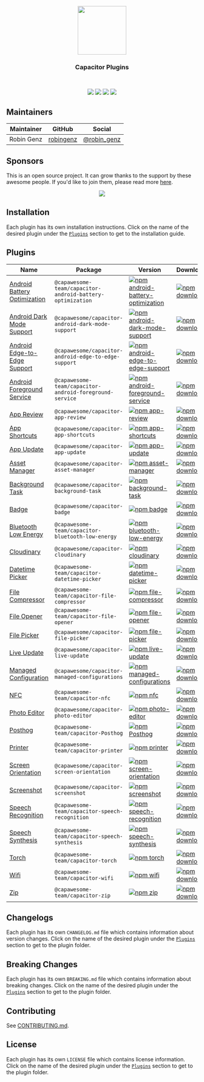 <br />
<div align="center">
  <img src="https://avatars.githubusercontent.com/u/105555861" width="128" height="128" />
</div>
<h3 align="center">Capacitor Plugins</h3>
<br />
<p align="center">
  <a href="https://github.com/capawesome-team/capacitor-plugins"><img src="https://img.shields.io/maintenance/yes/2025?style=flat-square" /></a>
  <a href="https://github.com/capawesome-team/capacitor-plugins/actions/workflows/ci.yml"><img src="https://img.shields.io/github/actions/workflow/status/capawesome-team/capacitor-plugins/ci.yml?branch=main&style=flat-square" /></a>
  <a href="https://github.com/capawesome-team"><img src="https://img.shields.io/badge/part%20of-capawesome-%234f46e5?style=flat-square" /></a>
  <a href="https://turborepo.org/"><img src="https://img.shields.io/badge/maintained%20with-turborepo-%237f6ab2?style=flat-square" /></a>
</p>

## Maintainers

| Maintainer | GitHub                                    | Social                                        |
| ---------- | ----------------------------------------- | --------------------------------------------- |
| Robin Genz | [robingenz](https://github.com/robingenz) | [@robin_genz](https://twitter.com/robin_genz) |

## Sponsors

This is an open source project.
It can grow thanks to the support by these awesome people.
If you'd like to join them, please read more [here](https://github.com/sponsors/capawesome-team).

<p align="center">
  <a href="https://cdn.jsdelivr.net/gh/capawesome-team/static/images/sponsors/sponsors.svg">
    <img src="https://cdn.jsdelivr.net/gh/capawesome-team/static/images/sponsors/sponsors.svg" />
  </a>
</p>

## Installation

Each plugin has its own installation instructions.
Click on the name of the desired plugin under the [`Plugins`](#plugins) section to get to the installation guide.

## Plugins

| Name                                                                    | Package                                                   | Version                                                                                                                                                                                                                              | Downloads                                                                                                                                                                                                          |
| ----------------------------------------------------------------------- | --------------------------------------------------------- | ------------------------------------------------------------------------------------------------------------------------------------------------------------------------------------------------------------------------------------ | ------------------------------------------------------------------------------------------------------------------------------------------------------------------------------------------------------------------ |
| [Android Battery Optimization](./packages/android-battery-optimization) | `@capawesome-team/capacitor-android-battery-optimization` | [![npm android-battery-optimization](https://img.shields.io/npm/v/@capawesome-team/capacitor-android-battery-optimization?style=flat-square)](https://www.npmjs.com/package/@capawesome-team/capacitor-android-battery-optimization) | [![npm downloads](https://img.shields.io/npm/dw/@capawesome-team/capacitor-android-battery-optimization?style=flat-square)](https://www.npmjs.com/package/@capawesome-team/capacitor-android-battery-optimization) |
| [Android Dark Mode Support](./packages/android-dark-mode-support)       | `@capawesome/capacitor-android-dark-mode-support`         | [![npm android-dark-mode-support](https://img.shields.io/npm/v/@capawesome/capacitor-android-dark-mode-support?style=flat-square)](https://www.npmjs.com/package/@capawesome/capacitor-android-dark-mode-support)                    | [![npm downloads](https://img.shields.io/npm/dw/@capawesome/capacitor-android-dark-mode-support?style=flat-square)](https://www.npmjs.com/package/@capawesome/capacitor-android-dark-mode-support)                 |
| [Android Edge-to-Edge Support](./packages/android-edge-to-edge-support) | `@capawesome/capacitor-android-edge-to-edge-support`      | [![npm android-edge-to-edge-support](https://img.shields.io/npm/v/@capawesome/capacitor-android-edge-to-edge-support?style=flat-square)](https://www.npmjs.com/package/@capawesome/capacitor-android-edge-to-edge-support)           | [![npm downloads](https://img.shields.io/npm/dw/@capawesome/capacitor-android-edge-to-edge-support?style=flat-square)](https://www.npmjs.com/package/@capawesome/capacitor-android-edge-to-edge-support)           |
| [Android Foreground Service](./packages/android-foreground-service)     | `@capawesome-team/capacitor-android-foreground-service`   | [![npm android-foreground-service](https://img.shields.io/npm/v/@capawesome-team/capacitor-android-foreground-service?style=flat-square)](https://www.npmjs.com/package/@capawesome-team/capacitor-android-foreground-service)       | [![npm downloads](https://img.shields.io/npm/dw/@capawesome-team/capacitor-android-foreground-service?style=flat-square)](https://www.npmjs.com/package/@capawesome-team/capacitor-android-foreground-service)     |
| [App Review](./packages/app-review)                                     | `@capawesome/capacitor-app-review`                        | [![npm app-review](https://img.shields.io/npm/v/@capawesome/capacitor-app-review?style=flat-square)](https://www.npmjs.com/package/@capawesome/capacitor-app-review)                                                                 | [![npm downloads](https://img.shields.io/npm/dw/@capawesome/capacitor-app-review?style=flat-square)](https://www.npmjs.com/package/@capawesome/capacitor-app-review)                                               |
| [App Shortcuts](./packages/app-shortcuts)                               | `@capawesome/capacitor-app-shortcuts`                     | [![npm app-shortcuts](https://img.shields.io/npm/v/@capawesome/capacitor-app-shortcuts?style=flat-square)](https://www.npmjs.com/package/@capawesome/capacitor-app-shortcuts)                                                        | [![npm downloads](https://img.shields.io/npm/dw/@capawesome/capacitor-app-shortcuts?style=flat-square)](https://www.npmjs.com/package/@capawesome/capacitor-app-shortcuts)                                         |
| [App Update](./packages/app-update)                                     | `@capawesome/capacitor-app-update`                        | [![npm app-update](https://img.shields.io/npm/v/@capawesome/capacitor-app-update?style=flat-square)](https://www.npmjs.com/package/@capawesome/capacitor-app-update)                                                                 | [![npm downloads](https://img.shields.io/npm/dw/@capawesome/capacitor-app-update?style=flat-square)](https://www.npmjs.com/package/@capawesome/capacitor-app-update)                                               |
| [Asset Manager](./packages/asset-manager)                               | `@capawesome/capacitor-asset-manager`                     | [![npm asset-manager](https://img.shields.io/npm/v/@capawesome/capacitor-asset-manager?style=flat-square)](https://www.npmjs.com/package/@capawesome/capacitor-asset-manager)                                                        | [![npm downloads](https://img.shields.io/npm/dw/@capawesome/capacitor-asset-manager?style=flat-square)](https://www.npmjs.com/package/@capawesome/capacitor-asset-manager)                                         |
| [Background Task](./packages/background-task)                           | `@capawesome/capacitor-background-task`                   | [![npm background-task](https://img.shields.io/npm/v/@capawesome/capacitor-background-task?style=flat-square)](https://www.npmjs.com/package/@capawesome/capacitor-background-task)                                                  | [![npm downloads](https://img.shields.io/npm/dw/@capawesome/capacitor-background-task?style=flat-square)](https://www.npmjs.com/package/@capawesome/capacitor-background-task)                                     |
| [Badge](./packages/badge)                                               | `@capawesome/capacitor-badge`                             | [![npm badge](https://img.shields.io/npm/v/@capawesome/capacitor-badge?style=flat-square)](https://www.npmjs.com/package/@capawesome/capacitor-badge)                                                                                | [![npm downloads](https://img.shields.io/npm/dw/@capawesome/capacitor-badge?style=flat-square)](https://www.npmjs.com/package/@capawesome/capacitor-badge)                                                         |
| [Bluetooth Low Energy](./packages/bluetooth-low-energy)                 | `@capawesome-team/capacitor-bluetooth-low-energy`         | [![npm bluetooth-low-energy](https://img.shields.io/badge/npm-sponsorware-4f46e5?style=flat-square)](./packages/bluetooth-low-energy)                                                                                                | [![npm downloads](https://img.shields.io/badge/downloads-sponsorware-4f46e5?style=flat-square)](./packages/bluetooth-low-energy)                                                                                   |
| [Cloudinary](./packages/cloudinary)                                     | `@capawesome/capacitor-cloudinary`                        | [![npm cloudinary](https://img.shields.io/npm/v/@capawesome/capacitor-cloudinary?style=flat-square)](https://www.npmjs.com/package/@capawesome/capacitor-cloudinary)                                                                 | [![npm downloads](https://img.shields.io/npm/dw/@capawesome/capacitor-cloudinary?style=flat-square)](https://www.npmjs.com/package/@capawesome/capacitor-cloudinary)                                               |
| [Datetime Picker](./packages/datetime-picker)                           | `@capawesome-team/capacitor-datetime-picker`              | [![npm datetime-picker](https://img.shields.io/npm/v/@capawesome-team/capacitor-datetime-picker?style=flat-square)](https://www.npmjs.com/package/@capawesome-team/capacitor-datetime-picker)                                        | [![npm downloads](https://img.shields.io/npm/dw/@capawesome-team/capacitor-datetime-picker?style=flat-square)](https://www.npmjs.com/package/@capawesome-team/capacitor-datetime-picker)                           |
| [File Compressor](./packages/file-compressor)                           | `@capawesome-team/capacitor-file-compressor`              | [![npm file-compressor](https://img.shields.io/badge/npm-sponsorware-4f46e5?style=flat-square)](https://www.npmjs.com/package/@capawesome-team/capacitor-file-compressor)                                                            | [![npm downloads](https://img.shields.io/badge/downloads-sponsorware-4f46e5?style=flat-square)](https://www.npmjs.com/package/@capawesome-team/capacitor-file-compressor)                                          |
| [File Opener](./packages/file-opener)                                   | `@capawesome-team/capacitor-file-opener`                  | [![npm file-opener](https://img.shields.io/npm/v/@capawesome-team/capacitor-file-opener?style=flat-square)](https://www.npmjs.com/package/@capawesome-team/capacitor-file-opener)                                                    | [![npm downloads](https://img.shields.io/npm/dw/@capawesome-team/capacitor-file-opener?style=flat-square)](https://www.npmjs.com/package/@capawesome-team/capacitor-file-opener)                                   |
| [File Picker](./packages/file-picker)                                   | `@capawesome/capacitor-file-picker`                       | [![npm file-picker](https://img.shields.io/npm/v/@capawesome/capacitor-file-picker?style=flat-square)](https://www.npmjs.com/package/@capawesome/capacitor-file-picker)                                                              | [![npm downloads](https://img.shields.io/npm/dw/@capawesome/capacitor-file-picker?style=flat-square)](https://www.npmjs.com/package/@capawesome/capacitor-file-picker)                                             |
| [Live Update](./packages/live-update)                                   | `@capawesome/capacitor-live-update`                       | [![npm live-update](https://img.shields.io/npm/v/@capawesome/capacitor-live-update?style=flat-square)](https://www.npmjs.com/package/@capawesome/capacitor-live-update)                                                              | [![npm downloads](https://img.shields.io/npm/dw/@capawesome/capacitor-live-update?style=flat-square)](https://www.npmjs.com/package/@capawesome/capacitor-live-update)                                             |
| [Managed Configuration](./packages/managed-configurations)              | `@capawesome/capacitor-managed-configurations`            | [![npm managed-configurations](https://img.shields.io/npm/v/@capawesome/capacitor-managed-configurations?style=flat-square)](https://www.npmjs.com/package/@capawesome/capacitor-managed-configurations)                             | [![npm downloads](https://img.shields.io/npm/dw/@capawesome/capacitor-managed-configurations?style=flat-square)](https://www.npmjs.com/package/@capawesome/capacitor-managed-configurations)                       |
| [NFC](./packages/nfc)                                                   | `@capawesome-team/capacitor-nfc`                          | [![npm nfc](https://img.shields.io/badge/npm-sponsorware-4f46e5?style=flat-square)](./packages/nfc)                                                                                                                                  | [![npm downloads](https://img.shields.io/badge/downloads-sponsorware-4f46e5?style=flat-square)](./packages/nfc)                                                                                                    |
| [Photo Editor](./packages/photo-editor)                                 | `@capawesome/capacitor-photo-editor`                      | [![npm photo-editor](https://img.shields.io/npm/v/@capawesome/capacitor-photo-editor?style=flat-square)](https://www.npmjs.com/package/@capawesome/capacitor-photo-editor)                                                           | [![npm downloads](https://img.shields.io/npm/dw/@capawesome/capacitor-photo-editor?style=flat-square)](https://www.npmjs.com/package/@capawesome/capacitor-photo-editor)                                           |
| [Posthog](./packages/Posthog)                                           | `@capawesome-team/capacitor-Posthog`                      | [![npm Posthog](https://img.shields.io/badge/npm-sponsorware-4f46e5?style=flat-square)](./packages/Posthog)                                                                                                                          | [![npm downloads](https://img.shields.io/npm/dw/@capawesome/capacitor-posthog?style=flat-square)](https://www.npmjs.com/package/@capawesome/capacitor-posthog)                                                     |
| [Printer](./packages/printer)                                           | `@capawesome-team/capacitor-printer`                      | [![npm printer](https://img.shields.io/badge/npm-sponsorware-4f46e5?style=flat-square)](./packages/printer)                                                                                                                          | [![npm downloads](https://img.shields.io/badge/downloads-sponsorware-4f46e5?style=flat-square)](./packages/printer)                                                                                                |
| [Screen Orientation](./packages/screen-orientation)                     | `@capawesome/capacitor-screen-orientation`                | [![npm screen-orientation](https://img.shields.io/npm/v/@capawesome/capacitor-screen-orientation?style=flat-square)](https://www.npmjs.com/package/@capawesome/capacitor-screen-orientation)                                         | [![npm downloads](https://img.shields.io/npm/dw/@capawesome/capacitor-screen-orientation?style=flat-square)](https://www.npmjs.com/package/@capawesome/capacitor-screen-orientation)                               |
| [Screenshot](./packages/screenshot)                                     | `@capawesome/capacitor-screenshot`                        | [![npm screenshot](https://img.shields.io/npm/v/@capawesome/capacitor-screenshot?style=flat-square)](https://www.npmjs.com/package/@capawesome/capacitor-screenshot)                                                                 | [![npm downloads](https://img.shields.io/npm/dw/@capawesome/capacitor-screenshot?style=flat-square)](https://www.npmjs.com/package/@capawesome/capacitor-screenshot)                                               |
| [Speech Recognition](./packages/speech-recognition)                     | `@capawesome-team/capacitor-speech-recognition`           | [![npm speech-recognition](https://img.shields.io/badge/npm-sponsorware-4f46e5?style=flat-square)](./packages/speech-recognition)                                                                                                    | [![npm downloads](https://img.shields.io/badge/downloads-sponsorware-4f46e5?style=flat-square)](./packages/speech-recognition)                                                                                     |
| [Speech Synthesis](./packages/speech-synthesis)                         | `@capawesome-team/capacitor-speech-synthesis`             | [![npm speech-synthesis](https://img.shields.io/badge/npm-sponsorware-4f46e5?style=flat-square)](./packages/speech-synthesis)                                                                                                        | [![npm downloads](https://img.shields.io/badge/downloads-sponsorware-4f46e5?style=flat-square)](./packages/speech-synthesis)                                                                                       |
| [Torch](./packages/torch)                                               | `@capawesome-team/capacitor-torch`                        | [![npm torch](https://img.shields.io/badge/npm-sponsorware-4f46e5?style=flat-square)](./packages/torch)                                                                                                                              | [![npm downloads](https://img.shields.io/npm/dw/@capawesome/capacitor-torch?style=flat-square)](https://www.npmjs.com/package/@capawesome/capacitor-torch)                                                         |
| [Wifi](./packages/wifi)                                                 | `@capawesome-team/capacitor-wifi`                         | [![npm wifi](https://img.shields.io/badge/npm-sponsorware-4f46e5?style=flat-square)](./packages/wifi)                                                                                                                                | [![npm downloads](https://img.shields.io/badge/downloads-sponsorware-4f46e5?style=flat-square)](./packages/wifi)                                                                                                   |
| [Zip](./packages/zip)                                                   | `@capawesome-team/capacitor-zip`                          | [![npm zip](https://img.shields.io/badge/npm-sponsorware-4f46e5?style=flat-square)](./packages/zip)                                                                                                                                  | [![npm downloads](https://img.shields.io/badge/downloads-sponsorware-4f46e5?style=flat-square)](./packages/zip)                                                                                                    |

## Changelogs

Each plugin has its own `CHANGELOG.md` file which contains information about version changes.
Click on the name of the desired plugin under the [`Plugins`](#plugins) section to get to the plugin folder.

## Breaking Changes

Each plugin has its own `BREAKING.md` file which contains information about breaking changes.
Click on the name of the desired plugin under the [`Plugins`](#plugins) section to get to the plugin folder.

## Contributing

See [CONTRIBUTING.md](./CONTRIBUTING.md).

## License

Each plugin has its own `LICENSE` file which contains license information.
Click on the name of the desired plugin under the [`Plugins`](#plugins) section to get to the plugin folder.
